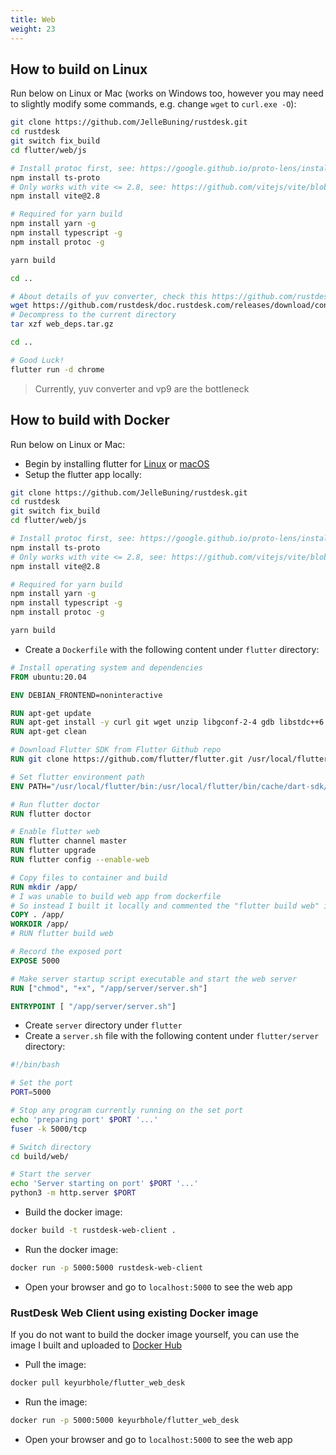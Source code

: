 ```yaml
---
title: Web 
weight: 23
---
```


## How to build on Linux

Run below on Linux or Mac (works on Windows too, however you may need to slightly modify some commands, e.g. change `wget` to `curl.exe -O`):

```sh
git clone https://github.com/JelleBuning/rustdesk.git
cd rustdesk 
git switch fix_build 
cd flutter/web/js

# Install protoc first, see: https://google.github.io/proto-lens/installing-protoc.html
npm install ts-proto
# Only works with vite <= 2.8, see: https://github.com/vitejs/vite/blob/main/docs/guide/build.md#chunking-strategy
npm install vite@2.8

# Required for yarn build
npm install yarn -g
npm install typescript -g
npm install protoc -g

yarn build

cd ..

# About details of yuv converter, check this https://github.com/rustdesk/rustdesk/issues/364#issuecomment-1023562050
wget https://github.com/rustdesk/doc.rustdesk.com/releases/download/console/web_deps.tar.gz
# Decompress to the current directory
tar xzf web_deps.tar.gz

cd ..

# Good Luck!
flutter run -d chrome
```

> Currently, yuv converter and vp9 are the bottleneck

## How to build with Docker

Run below on Linux or Mac:
- Begin by installing flutter for [Linux](https://docs.flutter.dev/get-started/install/linux#install-flutter-manually) or [macOS](https://docs.flutter.dev/get-started/install/macos)
- Setup the flutter app locally:

```sh
git clone https://github.com/JelleBuning/rustdesk.git
cd rustdesk 
git switch fix_build
cd flutter/web/js

# Install protoc first, see: https://google.github.io/proto-lens/installing-protoc.html
npm install ts-proto
# Only works with vite <= 2.8, see: https://github.com/vitejs/vite/blob/main/docs/guide/build.md#chunking-strategy
npm install vite@2.8

# Required for yarn build
npm install yarn -g
npm install typescript -g
npm install protoc -g

yarn build
```

- Create a `Dockerfile` with the following content under `flutter` directory:

```Dockerfile
# Install operating system and dependencies
FROM ubuntu:20.04

ENV DEBIAN_FRONTEND=noninteractive 

RUN apt-get update 
RUN apt-get install -y curl git wget unzip libgconf-2-4 gdb libstdc++6 libglu1-mesa fonts-droid-fallback lib32stdc++6 python3 clang cmake ninja-build pkg-config libgtk-3-dev
RUN apt-get clean

# Download Flutter SDK from Flutter Github repo
RUN git clone https://github.com/flutter/flutter.git /usr/local/flutter

# Set flutter environment path
ENV PATH="/usr/local/flutter/bin:/usr/local/flutter/bin/cache/dart-sdk/bin:${PATH}"

# Run flutter doctor
RUN flutter doctor

# Enable flutter web
RUN flutter channel master
RUN flutter upgrade
RUN flutter config --enable-web

# Copy files to container and build
RUN mkdir /app/
# I was unable to build web app from dockerfile 
# So instead I built it locally and commented the "flutter build web" in this file
COPY . /app/
WORKDIR /app/
# RUN flutter build web

# Record the exposed port
EXPOSE 5000

# Make server startup script executable and start the web server
RUN ["chmod", "+x", "/app/server/server.sh"]

ENTRYPOINT [ "/app/server/server.sh"]
```

- Create `server` directory under `flutter`
- Create a `server.sh` file with the following content under `flutter/server` directory:

```sh
#!/bin/bash

# Set the port
PORT=5000

# Stop any program currently running on the set port
echo 'preparing port' $PORT '...'
fuser -k 5000/tcp

# Switch directory
cd build/web/

# Start the server
echo 'Server starting on port' $PORT '...'
python3 -m http.server $PORT
```

- Build the docker image:

```sh
docker build -t rustdesk-web-client .
```

- Run the docker image:

```sh
docker run -p 5000:5000 rustdesk-web-client
```

- Open your browser and go to `localhost:5000` to see the web app

### RustDesk Web Client using existing Docker image

If you do not want to build the docker image yourself, you can use the image I built and uploaded to [Docker Hub](https://hub.docker.com/r/keyurbhole/flutter_web_desk)

- Pull the image:

```sh
docker pull keyurbhole/flutter_web_desk
```

- Run the image:

```sh
docker run -p 5000:5000 keyurbhole/flutter_web_desk
```

- Open your browser and go to `localhost:5000` to see the web app
